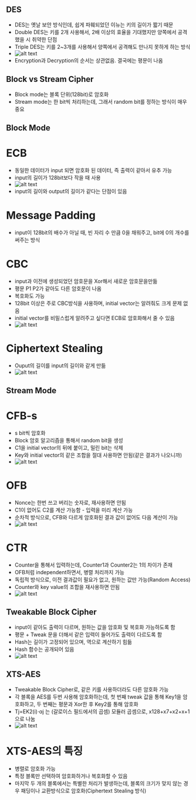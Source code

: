 ## DES
- DES는 옛날 보안 방식인데, 쉽게 파훼되었던 이뉴는 키의 길이가 짧기 때문
- Double DES는 키를 2개 사용해서, 2배 이상의 효율을 기대했지만 양쪽에서 공격했을 시 취약한 단점
- Triple DES는 키를 2~3개를 사용해서 양쪽에서 공격해도 만나지 못하게 하는 방식
- ![alt text](image.png)
- Encryption과 Decryption의 순서는 상관없음. 결국에는 평문이 나옴

## Block vs Stream Cipher
- Block mode는 블록 단위(128bit)로 암호화
- Stream mode는 한 bit씩 처리하는데, 그래서 random bit를 정하는 방식이 매우 중요

## Block Mode
# ECB
- 동일한 데이터가 input 되면 암호화 된 데이터, 즉 출력이 같아서 유추 가능
- input의 길이가 128bit보다 작을 때 사용
- ![alt text](image-1.png)
- input의 길이와 output의 길이가 같다는 단점이 있음

# Message Padding
- input이 128bit의 배수가 아닐 때, 빈 자리 수 만큼 0을 채워주고, bit에 0의 개수를 써주는 방식

# CBC
- input과 이전에 생성되었던 암호문을 Xor해서 새로운 암호문을만듦
- 평문 P1 P2가 같아도 다른 암호문이 나옴
- 복호화도 가능
- 128bit 이상은 주로 CBC방식을 사용하며, initial vector는 알려줘도 크게 문제 없음
- initial vector를 비밀스럽게 알려주고 싶다면 ECB로 암호화해서 줄 수 있음
- ![alt text](image-3.png)

# Ciphertext Stealing
- Ouput의 길이를 input의 길이와 같게 만듦
- ![alt text](image-2.png)

## Stream Mode
# CFB-s
- s bit씩 암호화
- Block 암호 알고리즘을 통해서 random bit을 생성
- C1을 initial vector의 뒤에 붙이고, 밀린 bit는 삭제
- Key와 initial vector의 같은 조합을 절대 사용하면 안됨(같은 결과가 나오니까)
- ![alt text](image-4.png)

# OFB
- Nonce는 한번 쓰고 버리는 숫자로, 재사용하면 안됨
- C1이 없어도 C2를 계산 가능함 - 입력을 미리 계산 가능
- 순차적 방식으로, CFB와 다르게 암호화된 결과 값이 없어도 다음 계산이 가능
- ![alt text](image-5.png)

# CTR
- Counter을 통해서 입력하는데, Counter1과 Counter2는 1의 차이가 존재
- OFB처럼 independent하면서, 병렬 처리까지 가능
- 독립적 방식으로, 이전 결과값이 필요가 없고, 원하는 값만 가능(Random Access)
- Counter와 key value의 조합을 재사용하면 안됨
- ![alt text](image-6.png)

## Tweakable Block Cipher
- input이 같아도 출력이 다르며, 원하는 값을 암호화 및 복호화 가능하도록 함
- 평문 + Tweak 문을 더해서 같은 입력이 들어가도 출력이 다르도록 함
- Hash는 길이가 고정되어 있으며, 역으로 계산하기 힘듦
- Hash 함수는 공개되어 있음
- ![alt text](image-7.png)

## XTS-AES
- Tweakable Block Cipher로, 같은 키를 사용하더라도 다른 암호화 가능
- 각 블록을 AES를 두번 사용해 암호화하는데, 첫 번째 tweak 값을 통해 Key1을 암호화하고, 두 번째는 평문과 Xor한 후 Key2를 통해 암호화
- Tj=EK2(i)⋅αj 는 (갈로이스 필드에서의 곱셈) 모듈러 곱셈으로, x128+x7+x2+x+1으로 나눔
- ![alt text](image-8.png)
# XTS-AES의 특징
- 병렬로 암호화 가능
- 특정 블록만 선택하여 암호화하거나 복호화할 수 있음
- 마지막 두 개의 블록에서는 특별한 처리가 발생하는데, 블록의 크기가 맞지 않는 경우 패딩이나 교환방식으로 암호화(Ciphertext Stealing 방식)
